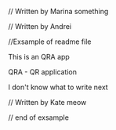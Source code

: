 // Written by Marina
something 

// Written by Andrei

//Exsample of readme file

This is an QRA app

QRA - QR application

I don't know what to write next

// Written by Kate
 meow

// end of exsample
